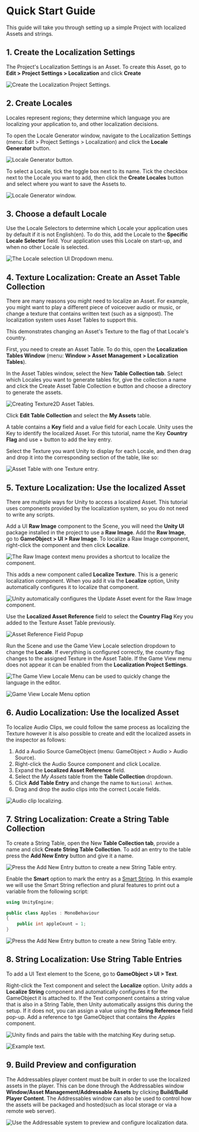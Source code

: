# Quick Start Guide

This guide will take you through setting up a simple Project with localized Assets and strings.

## 1. Create the Localization Settings

The Project's Localization Settings is an Asset. To create this Asset, go to **Edit > Project Settings > Localization** and click **Create**

![Create the Localization Project Settings.](images/CreateLocalizationSettings.png)

## 2. Create Locales

Locales represent regions; they determine which language you are localizing your application to, and other localization decisions.

To open the Locale Generator window, navigate to the Localization Settings (menu: Edit > Project Settings > Localization) and click the **Locale Generator** button.

![Locale Generator button.](images/LocalizationSettings_LocaleGeneratorButton.png)

To select a Locale, tick the toggle box next to its name. Tick the checkbox next to the Locale you want to add, then click the **Create Locales** button and select where you want to save the Assets to.

![Locale Generator window.](images/Create_Locale_Window.png)

## 3. Choose a default Locale

Use the Locale Selectors to determine which Locale your application uses by default if it is not English(en). To do this, add the Locale to the **Specific Locale Selector** field. Your application uses this Locale on start-up, and when no other Locale is selected.


![The Locale selection UI Dropdown menu.](images/UIDropdownMenu.png)

## 4. Texture Localization: Create an Asset Table Collection
There are many reasons you might need to localize an Asset. For example, you might want to play a different piece of voiceover audio or music, or change a texture that contains written text (such as a signpost). The localization system uses Asset Tables to support this.

This demonstrates changing an Asset's Texture to the flag of that Locale's country.

First, you need to create an Asset Table. To do this, open the **Localization Tables Window** (menu: **Window > Asset Management > Localization Tables**).

In the Asset Tables window, select the New **Table Collection tab**. Select which Locales you want to generate tables for, give the collection a name and click the Create Asset Table Collection e button  and choose a directory to generate the assets.

![Creating Texture2D Asset Tables.](images/TutorialTextureTableCreation.png)

Click **Edit Table Collection** and select the **My Assets** table.

A table contains a **Key** field and a value field for each Locale. Unity uses the Key to identify the localized Asset. For this tutorial, name the Key **Country Flag** and use + button to add the key entry.

Select the Texture you want Unity to display for each Locale, and then drag and drop it into the corresponding section of the table, like so:

![Asset Table with one Texture entry.](images/AssetTables_EditTextureFlags.png)

## 5. Texture Localization: Use the localized Asset
There are multiple ways for Unity to access a localized Asset. This tutorial uses components provided by the localization system, so you do not need to write any scripts.

Add a UI **Raw Image** component to the Scene, you will need the **Unity UI** package installed in the project to use a **Raw Image**.
Add the **Raw Image**, go to **GameObject > UI > Raw Image**. To localize a Raw Image component, right-click the component and then click **Localize**.

![The Raw Image context menu provides a shortcut to localize the component.](images/RawImageContextMenu.png)

This adds a new component called **Localize Texture**. This is a generic localization component. When you add it via the **Localize** option, Unity automatically configures it to localize that component.

![Unity automatically configures the Update Asset event for the Raw Image component.](images/LocalizeComponentTexture2D.png)

Use the **Localized Asset Reference** field to select the **Country Flag** Key you added to the Texture Asset Table previously.

![Asset Reference Field Popup](images/LocalizeComponentTexture2DPopup.gif)

Run the Scene and use the Game View Locale selection dropdown to change the **Locale**. If everything is configured correctly, the country flag changes to the assigned Texture in the Asset Table. If the Game View menu does not appear it can be enabled from the **Localization Project Settings**.

![The Game View Locale Menu can be used to quickly change the language in the editor.](images/ocaleGameViewMenu.gif)

![Game View Locale Menu option](images/LocaleGameViewMenuOption.png)

## 6. Audio Localization: Use the localized Asset
To localize Audio Clips, we could follow the same process as localizing the Texture however it is also possible to create and edit the localized assets in the inspector as follows:

1. Add a Audio Source GameObject (menu: GameObject > Audio > Audio Source).
2. Right-click the Audio Source component and click Localize.
3. Expand the **Localized Asset Reference** field.
4. Select the *My Assets* table from the **Table Collection** dropdown.
5. Click **Add Table Entry** and change the name to `National Anthem`.
6. Drag and drop the audio clips into the correct Locale fields.

![Audio clip localizing.](images/LocalizedAudioClipEditor.gif)

## 7. String Localization: Create a String Table Collection

To create a String Table, open the New **Table Collection tab**, provide a name and click **Create String Table Collection**. To add an entry to the table press the **Add New Entry** button and give it a name.

![Press the Add New Entry button to create a new String Table entry.](images/StringTables_EntryProperties.png)

Enable the **Smart** option to mark the entry as a [Smart String](SmartStrings.md).
In this example we will use the Smart String reflection and plural features to print out a variable from the following script:

```C#
using UnityEngine;

public class Apples : MonoBehaviour
{
    public int appleCount = 1;
}
```

![Press the Add New Entry button to create a new String Table entry.](images/StringTable_Plurals.png)

## 8. String Localization: Use String Table Entries

To add a UI Text element to the Scene, go to **GameObject > UI > Text**.

Right-click the Text component and select the **Localize** option. Unity adds a **Localize String** component and automatically configures it for the GameObject it is attached to. If the Text component contains a string value that is also in a String Table, then Unity automatically assigns this during the setup. If it does not, you can assign a value using the **String Reference** field pop-up.
Add a reference to tge GameObject that contains the *Apples* component.

![Unity finds and pairs the table with the matching Key during setup.](images/LocalizeStringComponent.png)

![Example text.](images/LocalizedString_Plurals.gif)

## 9. Build Preview and configuration
The Addressables player content must be built in order to use the localized assets in the player.
This can be done through the Addressables window **Window/Asset Management/Addressable Assets** by clicking **Build/Build Player Content**.
The Addressables window can also be used to control how the assets will be packaged and hosted(such as local storage or via a remote web server).

![Use the Addressable system to preview and configure localization data.](images/AddressablesBuildOutput.png)
